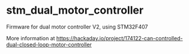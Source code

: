 # stm_dual_motor_controller

Firmware for dual motor controller V2, using STM32F407

More information at https://hackaday.io/project/174122-can-controlled-dual-closed-loop-motor-controller
